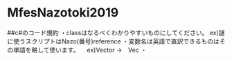 # MfesNazotoki2019

##c#のコード規約
・classはなるべくわかりやすいものにしてください。
  ex)謎に使うスクリプトはNazo(番号)reference
・変数名は英語で直訳できるものはその単語を略して使います。
　ex)Vector →　Vec
・
